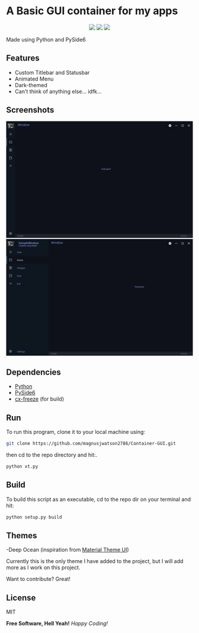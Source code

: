 <p align="center"><h1> A Basic GUI container for my apps </h1></p>
<p align="center">
<img src="https://img.shields.io/github/repo-size/magnusjwatson2786/Container-GUI">
<img src="https://img.shields.io/github/last-commit/magnusjwatson2786/Container-GUI">
<img src="https://img.shields.io/github/license/magnusjwatson2786/Container-GUI">
</p>
Made using Python and PySide6 

## Features
- Custom Titlebar and Statusbar
- Animated Menu
- Dark-themed
- Can't think of anything else... idfk...

## Screenshots
![Alt text](Screenshots/ScreenShot_20210816190156.png?raw=true "")
![Alt text](Screenshots/ScreenShot_20210816190205.png?raw=true "")

## Dependencies
- [Python]
- [PySide6]
- [cx-freeze] (for build)

## Run
To run this program, clone it to your local machine using: 
```sh
git clone https://github.com/magnusjwatson2786/Container-GUI.git
```
then cd to the repo directory and hit:.
```sh
python xt.py
```

## Build
To build this script as an executable, cd to the repo dir on your terminal and hit:

```sh
python setup.py build
```

## Themes
-Deep Ocean (inspiration from [Material Theme UI])

Currently this is the only theme I have added to the project, but I will add more as I work on this project.


Want to contribute? Great!

## License

MIT

**Free Software, Hell Yeah!**
*Happy Coding!*

[//]: # (links)
    
   [Python]: <https://www.python.org/>
   [PySide6]: <https://pypi.org/project/PySide6/>
   [cx-freeze]: <https://pypi.org/project/cx-Freeze/>
   [Material Theme UI]: <https://www.material-theme.com/>
